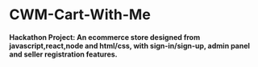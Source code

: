 # CWM-Cart-With-Me
#### Hackathon Project: An ecommerce store designed from javascript,react,node and html/css, with sign-in/sign-up, admin panel and seller registration features.
